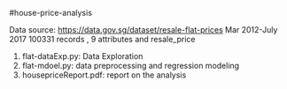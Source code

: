 #house-price-analysis

Data source: https://data.gov.sg/dataset/resale-flat-prices
Mar 2012-July 2017
100331 records , 9 attributes and resale_price

1.    flat-dataExp.py: Data Exploration
2.    flat-mdoel.py: data preprocessing and regression modeling
3.    housepriceReport.pdf: report on the analysis
